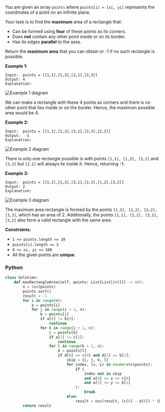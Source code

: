You are given an array  `points`  where  `points[i] = [xi, yi]`  represents the coordinates of a point on an infinite
plane.

Your task is to find the  **maximum** area of a rectangle that:

- Can be formed using  **four**  of these points as its corners.
- Does  **not**  contain any other point inside or on its border.
- Has its edges **parallel**  to the axes.

Return the  **maximum area**  that you can obtain or -1 if no such rectangle is possible.

**Example 1:**

```
Input:  points = [[1,1],[1,3],[3,1],[3,3]]
Output: 4
Explanation:
```

![Example 1 diagram](https://assets.leetcode.com/uploads/2024/11/02/example1.png)

We can make a rectangle with these 4 points as corners and there is no other point that lies inside or on the border.
Hence, the maximum possible area would be 4.

**Example 2:**

```
Input:  points = [[1,1],[1,3],[3,1],[3,3],[2,2]]
Output:  -1
Explanation:
```

![Example 2 diagram](https://assets.leetcode.com/uploads/2024/11/02/example2.png)

There is only one rectangle possible is with points  `[1,1], [1,3], [3,1]`  and  `[3,3]`  but  `[2,2]`  will always lie
inside it. Hence, returning -1.

**Example 3:**

```
Input:  points = [[1,1],[1,3],[3,1],[3,3],[1,2],[3,2]]
Output: 2
Explanation:
```

![Example 3 diagram](https://assets.leetcode.com/uploads/2024/11/02/example3.png)

The maximum area rectangle is formed by the points  `[1,3], [1,2], [3,2], [3,3]`, which has an area of 2. Additionally,
the points  `[1,1], [1,2], [3,1], [3,2]`  also form a valid rectangle with the same area.

**Constraints:**

- `1 <= points.length <= 10`
- `points[i].length == 2`
- `0 <= xi, yi <= 100`
- All the given points are  **unique**.

### Python

```py
class Solution:
    def maxRectangleArea(self, points: List[List[int]]) -> int:
        n = len(points)
        points.sort()
        result = -1
        for i in range(n):
            a = points[i]
            for j in range(i + 1, n):
                b = points[j]
                if a[0] != b[0]:
                    continue
                for k in range(j + 1, n):
                    c = points[k]
                    if a[1] != c[1]:
                        continue
                    for l in range(k + 1, n):
                        d = points[l]
                        if d[0] == c[0] and d[1] == b[1]:
                            skip = {i, j, k, l}
                            for index, (x, y) in enumerate(points):
                                if (
                                    index not in skip
                                    and a[0] <= x <= c[0]
                                    and a[1] <= y <= b[1]
                                ):
                                    break
                            else:
                                result = max(result, (c[0] - a[0]) * (b[1] - a[1]))
        return result
```